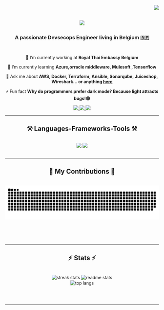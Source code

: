 
<img align="right" src="https://visitor-badge.laobi.icu/badge?page_id=saiteepi1994.saiteepi1994" />

<h1 align="center">
    <img src="https://readme-typing-svg.herokuapp.com/?font=Righteous&size=35&center=true&vCenter=true&width=500&height=70&duration=4000&lines=Hi+There!+👋;+I'm+Sai+Teepi!;" />
</h1>

<h3 align="center">A passionate Devsecops Engineer living in Belgium 🇧🇪 </h3>

<br/>

<div align="center">
 
 🔭 I’m currently working at **Royal Thai Embassy Belgium**
 
 🌱 I’m currently learning **Azure,orracle middleware, Mulesoft ,Tensorflow**

💬 Ask me about **AWS, Docker, Terraform, Ansible, Sonarqube, Juiceshop, Wireshark... or anything [here](https://github.com/saiteepi1994/saiteepi1994/issues)**

⚡ Fun fact **Why do programmers prefer dark mode? Because light attracts bugs!😁**

 </div>
 
<div align="center"> 
  <a href="mailto:saikiranreddyteepi@gmail.com">
    <img src="https://img.shields.io/badge/Gmail-333333?style=for-the-badge&logo=gmail&logoColor=red" />
  </a>
  <a href="https://linkedin.com/in/sai-teepi" target="_blank">
    <img src="https://img.shields.io/badge/LinkedIn-0077B5?style=for-the-badge&logo=linkedin&logoColor=white" target="_blank" />
  </a>
  <a href="https://salesp07saiteepi1994.github.io" target="_blank">
     <img src="https://img.shields.io/badge/Portfolio-FF5722?style=for-the-badge&logo=todoist&logoColor=white" target="_blank" /> <!-- sqlite, safari, google-chrome are other good icon options -->
  </a>
</div>

 <hr/>
 
<h2 align="center">⚒️ Languages-Frameworks-Tools ⚒️</h2>
<br/>
<div align="center">
    <img src="https://skillicons.dev/icons?i=docker,bootstrap,tensorflow,html,css,vscode,github,figma,tailwind,git,r" />
    <img src="https://skillicons.dev/icons?i=php,python,typescript,express,firebase,mongodb,nextjs,mysql,flask" /><br>
</div>

<br/>
<hr/>

<div align="center">
  <h2>🐍 My Contributions 🐍</h2>
  <br>
  <img alt="snake eating my contributions" src="https://raw.githubusercontent.com/salesp07/salesp07/output/github-contribution-grid-snake.svg" />
  
  <br/><br/><br/>
</div>

<hr/>

<h2 align="center">⚡ Stats ⚡</h2>
<br>
<div align=center>
  <img width=390 src="https://github-readme-streak-stats-saiteepi1994.vercel.app/?user=saiteepi1994&count_private=true&theme=react&border_radius=10" alt="streak stats"/>
  <img width=390 src="https://github-readme-stats-saiteepi1994.vercel.app/api?username=saiteepi1994&count_private=true&show_icons=true&theme=react&rank_icon=github&border_radius=10" alt="readme stats" />
  <br/>
  <img width=325 align="center" src="https://github-readme-stats-saiteepi1994.vercel.app/api/top-langs/?username=salesp07&hide=HTML&langs_count=8&layout=compact&theme=react&border_radius=10&size_weight=0.5&count_weight=0.5&exclude_repo=github-readme-stats" alt="top langs" />
</div>

<br/><br/>

<hr/>

<br/>


